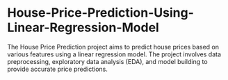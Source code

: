 # House-Price-Prediction-Using-Linear-Regression-Model
The House Price Prediction project aims to predict house prices based on various features using a linear regression model. The project involves data preprocessing, exploratory data analysis (EDA), and model building to provide accurate price predictions.
